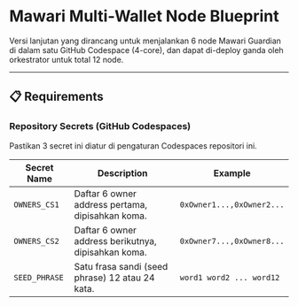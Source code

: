 # Mawari Multi-Wallet Node Blueprint

Versi lanjutan yang dirancang untuk menjalankan 6 node Mawari Guardian di dalam satu GitHub Codespace (4-core), dan dapat di-deploy ganda oleh orkestrator untuk total 12 node.

---

## 📋 Requirements

### Repository Secrets (GitHub Codespaces)
Pastikan 3 secret ini diatur di pengaturan Codespaces repositori ini.

| Secret Name | Description | Example |
|---|---|---|
| `OWNERS_CS1` | Daftar 6 owner address pertama, dipisahkan koma. | `0xOwner1...,0xOwner2...` |
| `OWNERS_CS2` | Daftar 6 owner address berikutnya, dipisahkan koma. | `0xOwner7...,0xOwner8...` |
| `SEED_PHRASE` | Satu frasa sandi (seed phrase) 12 atau 24 kata. | `word1 word2 ... word12` |
